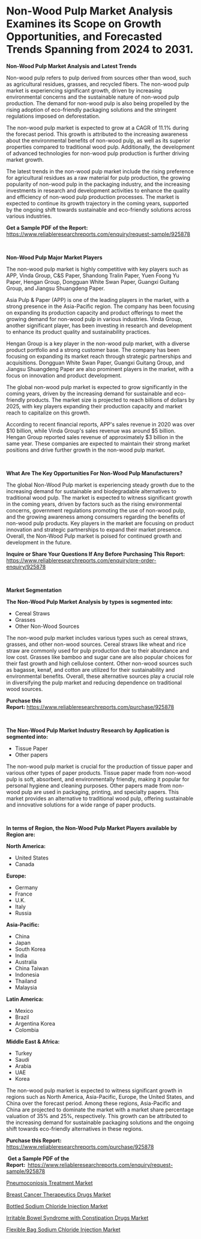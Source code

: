 <p><h1>Non-Wood Pulp Market Analysis Examines its Scope on Growth Opportunities, and Forecasted Trends Spanning from 2024 to 2031.</h1></p><p><strong>Non-Wood Pulp Market Analysis and Latest Trends</strong></p>
<p><p>Non-wood pulp refers to pulp derived from sources other than wood, such as agricultural residues, grasses, and recycled fibers. The non-wood pulp market is experiencing significant growth, driven by increasing environmental concerns and the sustainable nature of non-wood pulp production. The demand for non-wood pulp is also being propelled by the rising adoption of eco-friendly packaging solutions and the stringent regulations imposed on deforestation.</p><p>The non-wood pulp market is expected to grow at a CAGR of 11.1% during the forecast period. This growth is attributed to the increasing awareness about the environmental benefits of non-wood pulp, as well as its superior properties compared to traditional wood pulp. Additionally, the development of advanced technologies for non-wood pulp production is further driving market growth.</p><p>The latest trends in the non-wood pulp market include the rising preference for agricultural residues as a raw material for pulp production, the growing popularity of non-wood pulp in the packaging industry, and the increasing investments in research and development activities to enhance the quality and efficiency of non-wood pulp production processes. The market is expected to continue its growth trajectory in the coming years, supported by the ongoing shift towards sustainable and eco-friendly solutions across various industries.</p></p>
<p><strong>Get a Sample PDF of the Report:&nbsp;</strong> <a href="https://www.reliableresearchreports.com/enquiry/request-sample/925878">https://www.reliableresearchreports.com/enquiry/request-sample/925878</a></p>
<p>&nbsp;</p>
<p><strong>Non-Wood Pulp Major Market Players</strong></p>
<p><p>The non-wood pulp market is highly competitive with key players such as APP, Vinda Group, C&S Paper, Shandong Tralin Paper, Yuen Foong Yu Paper, Hengan Group, Dongguan White Swan Paper, Guangxi Guitang Group, and Jiangsu Shuangdeng Paper. </p><p>Asia Pulp & Paper (APP) is one of the leading players in the market, with a strong presence in the Asia-Pacific region. The company has been focusing on expanding its production capacity and product offerings to meet the growing demand for non-wood pulp in various industries. Vinda Group, another significant player, has been investing in research and development to enhance its product quality and sustainability practices.</p><p>Hengan Group is a key player in the non-wood pulp market, with a diverse product portfolio and a strong customer base. The company has been focusing on expanding its market reach through strategic partnerships and acquisitions. Dongguan White Swan Paper, Guangxi Guitang Group, and Jiangsu Shuangdeng Paper are also prominent players in the market, with a focus on innovation and product development.</p><p>The global non-wood pulp market is expected to grow significantly in the coming years, driven by the increasing demand for sustainable and eco-friendly products. The market size is projected to reach billions of dollars by 2025, with key players expanding their production capacity and market reach to capitalize on this growth.</p><p>According to recent financial reports, APP's sales revenue in 2020 was over $10 billion, while Vinda Group's sales revenue was around $5 billion. Hengan Group reported sales revenue of approximately $3 billion in the same year. These companies are expected to maintain their strong market positions and drive further growth in the non-wood pulp market.</p></p>
<p>&nbsp;</p>
<p><strong>What Are The Key Opportunities For Non-Wood Pulp Manufacturers?</strong></p>
<p><p>The global Non-Wood Pulp market is experiencing steady growth due to the increasing demand for sustainable and biodegradable alternatives to traditional wood pulp. The market is expected to witness significant growth in the coming years, driven by factors such as the rising environmental concerns, government regulations promoting the use of non-wood pulp, and the growing awareness among consumers regarding the benefits of non-wood pulp products. Key players in the market are focusing on product innovation and strategic partnerships to expand their market presence. Overall, the Non-Wood Pulp market is poised for continued growth and development in the future.</p></p>
<p><strong>Inquire or Share Your Questions If Any Before Purchasing This Report:</strong> <a href="https://www.reliableresearchreports.com/enquiry/pre-order-enquiry/925878">https://www.reliableresearchreports.com/enquiry/pre-order-enquiry/925878</a></p>
<p>&nbsp;</p>
<p><strong>Market Segmentation</strong></p>
<p><strong>The Non-Wood Pulp Market Analysis by types is segmented into:</strong></p>
<p><ul><li>Cereal Straws</li><li>Grasses</li><li>Other Non-Wood Sources</li></ul></p>
<p><p>The non-wood pulp market includes various types such as cereal straws, grasses, and other non-wood sources. Cereal straws like wheat and rice straw are commonly used for pulp production due to their abundance and low cost. Grasses like bamboo and sugar cane are also popular choices for their fast growth and high cellulose content. Other non-wood sources such as bagasse, kenaf, and cotton are utilized for their sustainability and environmental benefits. Overall, these alternative sources play a crucial role in diversifying the pulp market and reducing dependence on traditional wood sources.</p></p>
<p><strong>Purchase this Report:&nbsp;</strong><a href="https://www.reliableresearchreports.com/purchase/925878">https://www.reliableresearchreports.com/purchase/925878</a></p>
<p>&nbsp;</p>
<p><strong>The Non-Wood Pulp Market Industry Research by Application is segmented into:</strong></p>
<p><ul><li>Tissue Paper</li><li>Other papers</li></ul></p>
<p><p>The non-wood pulp market is crucial for the production of tissue paper and various other types of paper products. Tissue paper made from non-wood pulp is soft, absorbent, and environmentally friendly, making it popular for personal hygiene and cleaning purposes. Other papers made from non-wood pulp are used in packaging, printing, and specialty papers. This market provides an alternative to traditional wood pulp, offering sustainable and innovative solutions for a wide range of paper products.</p></p>
<p>&nbsp;</p>
<p><strong>In terms of Region, the Non-Wood Pulp Market Players available by Region are:</strong></p>
<p>
    <p> <strong> North America: </strong>
        <ul>
            <li>United States</li>
            <li>Canada</li>
        </ul>
        </p> 
    <p> <strong> Europe: </strong>
        <ul>
            <li>Germany</li>
            <li>France</li>
            <li>U.K.</li>
            <li>Italy</li>
            <li>Russia</li>
        </ul>
        </p> 
    <p> <strong> Asia-Pacific: </strong>
        <ul>
            <li>China</li>
            <li>Japan</li>
            <li>South Korea</li>
            <li>India</li>
            <li>Australia</li>
            <li>China Taiwan</li>
            <li>Indonesia</li>
            <li>Thailand</li>
            <li>Malaysia</li>
        </ul>
        </p> 
    <p> <strong> Latin America: </strong>
        <ul>
            <li>Mexico</li>
            <li>Brazil</li>
            <li>Argentina Korea</li>
            <li>Colombia</li>
        </ul>
        </p> 
    <p> <strong> Middle East & Africa: </strong>
        <ul>
            <li>Turkey</li>
            <li>Saudi</li>
            <li>Arabia</li>
            <li>UAE</li>
            <li>Korea</li>
        </ul>
    </p>
    </p>
<p><p>The non-wood pulp market is expected to witness significant growth in regions such as North America, Asia-Pacific, Europe, the United States, and China over the forecast period. Among these regions, Asia-Pacific and China are projected to dominate the market with a market share percentage valuation of 35% and 25%, respectively. This growth can be attributed to the increasing demand for sustainable packaging solutions and the ongoing shift towards eco-friendly alternatives in these regions.</p></p>
<p><strong>Purchase this Report: </strong><a href="https://www.reliableresearchreports.com/purchase/925878">https://www.reliableresearchreports.com/purchase/925878</a></p>
<p>&nbsp;<strong>Get a Sample PDF of the Report:&nbsp;&nbsp;</strong><a href="https://www.reliableresearchreports.com/enquiry/request-sample/925878">https://www.reliableresearchreports.com/enquiry/request-sample/925878</a></p>
<p><strong></strong></p>
<p><p><a href="https://medium.com/@isidrowolff1966/pneumoconiosis-treatment-market-analysis-and-sze-forecasted-for-period-from-2024-to-2031-f9ae18be85a2">Pneumoconiosis Treatment Market</a></p><p><a href="https://issuu.com/reportprime-2/docs/breast-cancer-therapeutics-drugs-market-size-2030.">Breast Cancer Therapeutics Drugs Market</a></p><p><a href="https://github.com/bracarafogo/Market-Research-Report-List-2/blob/main/bottled-sodium-chloride-injection-market.md">Bottled Sodium Chloride Injection Market</a></p><p><a href="https://issuu.com/reportprime-2/docs/irritable-bowel-syndrome-with-constipation-drugs-m">Irritable Bowel Syndrome with Constipation Drugs Market</a></p><p><a href="https://github.com/abdelrhmankishk22/Market-Research-Report-List-3/blob/main/flexible-bag-sodium-chloride-injection-market.md">Flexible Bag Sodium Chloride Injection Market</a></p></p>